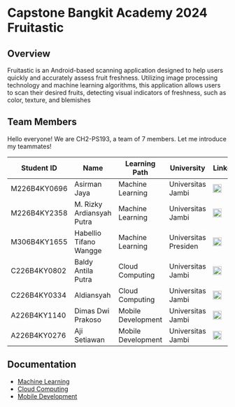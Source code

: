 # Capstone Bangkit Academy 2024 Fruitastic
## Overview
Fruitastic is an Android-based scanning application designed to help users quickly and accurately assess fruit freshness. 
Utilizing image processing technology and machine learning algorithms, this application allows users to scan their desired fruits, detecting visual indicators of freshness, such as color, texture, and blemishes
## Team Members
Hello everyone! We are CH2-PS193, a team of 7 members. Let me introduce my teammates!
<table>
  <thead>
    <tr>
      <th>Student ID</th>
      <th>Name</th>
      <th>Learning Path</th>
      <th>University</th>
      <th>LinkedIn</th>
    </tr>
  </thead>
  <tbody>
    <tr>
        <td>M226B4KY0696</td>
        <td>Asirman Jaya</td>
        <td>Machine Learning</td>
        <td>Universitas Jambi</td>
        <td>
            <a href="https://www.linkedin.com/in/asirman" target="_blank"><img src="https://upload.wikimedia.org/wikipedia/commons/8/81/LinkedIn_icon.svg" alt="LinkedIn" style="width: 20px; height: 20px"/></a>
        </td>
    </tr>
    <tr>
        <td>M226B4KY2358</td>
        <td>M. Rizky Ardiansyah Putra</td>
        <td>Machine Learning</td>
        <td>Universitas Jambi</td>
        <td>
            <a href="https://www.linkedin.com/in/m-rizky-ardiansyah-putra-b73167249" target="_blank"><img src="https://upload.wikimedia.org/wikipedia/commons/8/81/LinkedIn_icon.svg" alt="LinkedIn" style="width: 20px; height: 20px"/></a>
        </td>
    </tr>
    <tr>
        <td>M306B4KY1655</td>
        <td>Habellio Tifano Wangge</td>
        <td>Machine Learning</td>
        <td>Universitas Presiden</td>
        <td>
            <a href="https://www.linkedin.com/in/habellio-tifano-58984b271" target="_blank"><img src="https://upload.wikimedia.org/wikipedia/commons/8/81/LinkedIn_icon.svg" alt="LinkedIn" style="width: 20px; height: 20px"/></a>
        </td>
    </tr>
    <tr>
        <td>C226B4KY0802</td>
        <td>Baldy Antila Putra</td>
        <td>Cloud Computing</td>
        <td>Universitas Jambi</td>
        <td>
            <a href="https://www.linkedin.com/in/baldy-antila-putra" target="_blank"><img src="https://upload.wikimedia.org/wikipedia/commons/8/81/LinkedIn_icon.svg" alt="LinkedIn" style="width: 20px; height: 20px"/></a>
        </td>
    </tr>
    <tr>
        <td>C226B4KY0334</td>
        <td>Aldiansyah</td>
        <td>Cloud Computing</td>
        <td>Universitas Jambi</td>
        <td>
            <a href="https://www.linkedin.com/in/aldiansyah-697151297" target="_blank"><img src="https://upload.wikimedia.org/wikipedia/commons/8/81/LinkedIn_icon.svg" alt="LinkedIn" style="width: 20px; height: 20px"/></a>
        </td>
    </tr>
    <tr>
        <td>A226B4KY1140</td>
        <td>Dimas Dwi Prakoso</td>
        <td>Mobile Development</td>
        <td>Universitas Jambi</td>
        <td>
            <a href="https://www.linkedin.com/in/dimas-dwi-prakoso-43a3472b6" target="_blank"><img src="https://upload.wikimedia.org/wikipedia/commons/8/81/LinkedIn_icon.svg" alt="LinkedIn" style="width: 20px; height: 20px"/></a>
        </td>
    </tr>
    <tr>
      <td>A226B4KY0276</td>
      <td>Aji Setiawan</td>
      <td>Mobile Development</td>
      <td>Universitas Jambi</td>
      <td>
        <a href="https://www.linkedin.com/in/ajiswn" target="_blank"><img src="https://upload.wikimedia.org/wikipedia/commons/8/81/LinkedIn_icon.svg" alt="LinkedIn" style="width: 20px; height: 20px"/></a>
      </td>
    </tr>
  </tbody>
</table>

## Documentation
- [Machine Learning]()
- [Cloud Computing](https://github.com/FruitasticDev/MachineLearning)
- [Mobile Development](https://github.com/FruitasticDev/MobileDevelopment)
